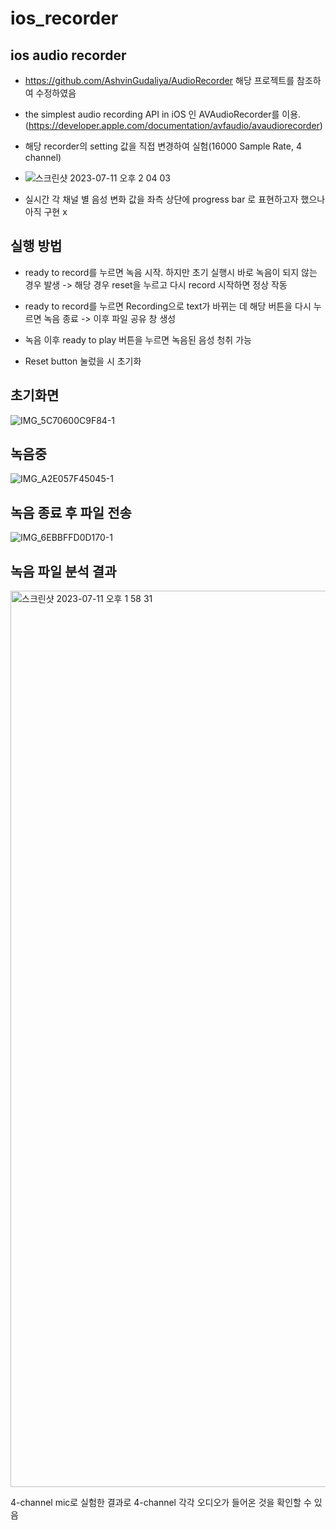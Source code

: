 # ios_recorder
## ios audio recorder 

- https://github.com/AshvinGudaliya/AudioRecorder 해당 프로젝트를 참조하여 수정하였음

- the simplest audio recording API in iOS 인 AVAudioRecorder를 이용.
(https://developer.apple.com/documentation/avfaudio/avaudiorecorder)

- 해당 recorder의 setting 값을 직접 변경하여 실험(16000 Sample Rate, 4 channel)

- ![스크린샷 2023-07-11 오후 2 04 03](https://github.com/donggeon9999/ios_recorder/assets/75352014/57fa15d7-dbef-4c0b-9e6f-9c0b95065064)

- 실시간 각 채널 별 음성 변화 값을 좌측 상단에 progress bar 로 표현하고자 했으나 아직 구현 x

## 실행 방법
- ready to record를 누르면 녹음 시작. 하지만 초기 실행시 바로 녹음이 되지 않는 경우 발생 -> 해당 경우 reset을 누르고 다시 record 시작하면 정상 작동
- ready to record를 누르면 Recording으로 text가 바뀌는 데 해당 버튼을 다시 누르면 녹음 종료 -> 이후 파일 공유 창 생성

- 녹음 이후 ready to play 버튼을 누르면 녹음된 음성 청취 가능
- Reset button 눌렀을 시 초기화
  
## 초기화면
![IMG_5C70600C9F84-1](https://github.com/donggeon9999/ios_recorder/assets/75352014/508dc833-8d5c-4576-aab7-d49792c16e3c)

## 녹음중

![IMG_A2E057F45045-1](https://github.com/donggeon9999/ios_recorder/assets/75352014/dc45f84c-620c-439d-a3c8-409b3b9088a9)


## 녹음 종료 후 파일 전송

![IMG_6EBBFFD0D170-1](https://github.com/donggeon9999/ios_recorder/assets/75352014/f4c41215-62c4-4432-a47f-d77061e3df50)



## 녹음 파일 분석 결과

<img width="1434" alt="스크린샷 2023-07-11 오후 1 58 31" src="https://github.com/donggeon9999/ios_recorder/assets/75352014/f0dd325d-c543-4af7-a4f5-d4a60547d0f4">


4-channel mic로 실험한 결과로 4-channel 각각 오디오가 들어온 것을 확인할 수 있음



